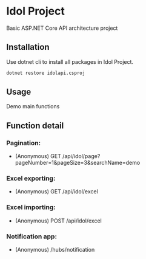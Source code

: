 # Idol Project

Basic ASP.NET Core API architecture project

## Installation

Use dotnet cli to install all packages in Idol Project.

```bash
dotnet restore idolapi.csproj
```

## Usage

Demo main functions

## Function detail

### Pagination:

-   (Anonymous) GET /api/idol/page?pageNumber=1&pageSize=3&searchName=demo

### Excel exporting:

-   (Anonymous) GET /api/idol/excel

### Excel importing:

-   (Anonymous) POST /api/idol/excel

### Notification app:

-   (Anonymous) /hubs/notification
